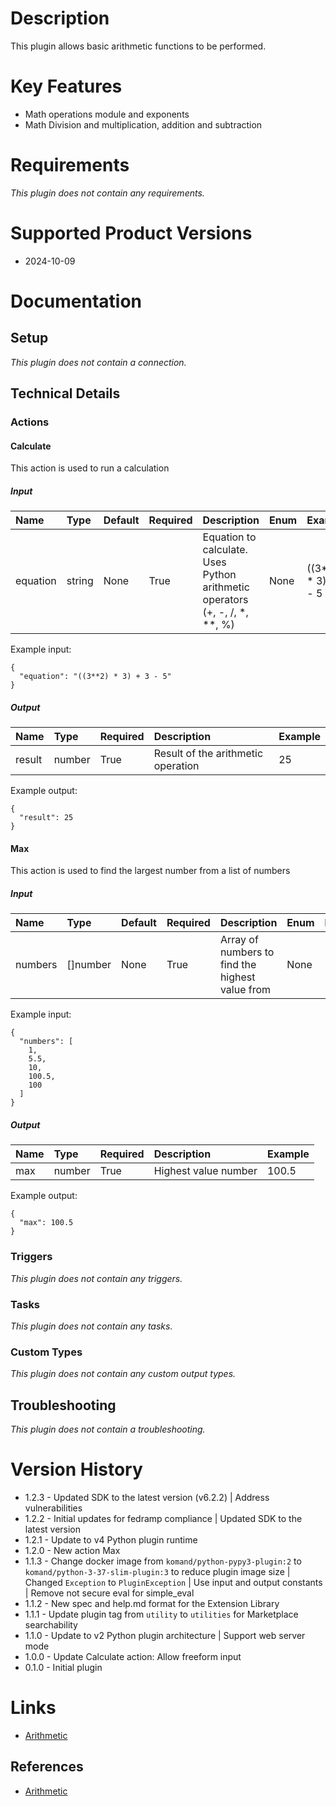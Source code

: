 # Description

This plugin allows basic arithmetic functions to be performed.

# Key Features

* Math operations module and exponents
* Math Division and multiplication, addition and subtraction

# Requirements
  
*This plugin does not contain any requirements.*

# Supported Product Versions

* 2024-10-09

# Documentation

## Setup
  
*This plugin does not contain a connection.*

## Technical Details

### Actions


#### Calculate

This action is used to run a calculation

##### Input

|Name|Type|Default|Required|Description|Enum|Example|Placeholder|Tooltip|
| :--- | :--- | :--- | :--- | :--- | :--- | :--- | :--- | :--- |
|equation|string|None|True|Equation to calculate. Uses Python arithmetic operators (+, -, /, *, **, %)|None|((3**2) * 3) + 3 - 5|None|None|
  
Example input:

```
{
  "equation": "((3**2) * 3) + 3 - 5"
}
```

##### Output

|Name|Type|Required|Description|Example|
| :--- | :--- | :--- | :--- | :--- |
|result|number|True|Result of the arithmetic operation|25|
  
Example output:

```
{
  "result": 25
}
```

#### Max

This action is used to find the largest number from a list of numbers

##### Input

|Name|Type|Default|Required|Description|Enum|Example|Placeholder|Tooltip|
| :--- | :--- | :--- | :--- | :--- | :--- | :--- | :--- | :--- |
|numbers|[]number|None|True|Array of numbers to find the highest value from|None|[1, 5.5, 10, 100.5, 100]|None|None|
  
Example input:

```
{
  "numbers": [
    1,
    5.5,
    10,
    100.5,
    100
  ]
}
```

##### Output

|Name|Type|Required|Description|Example|
| :--- | :--- | :--- | :--- | :--- |
|max|number|True|Highest value number|100.5|
  
Example output:

```
{
  "max": 100.5
}
```
### Triggers
  
*This plugin does not contain any triggers.*
### Tasks
  
*This plugin does not contain any tasks.*

### Custom Types
  
*This plugin does not contain any custom output types.*

## Troubleshooting
  
*This plugin does not contain a troubleshooting.*

# Version History

* 1.2.3 - Updated SDK to the latest version (v6.2.2) | Address vulnerabilities
* 1.2.2 - Initial updates for fedramp compliance | Updated SDK to the latest version
* 1.2.1 - Update to v4 Python plugin runtime
* 1.2.0 - New action Max
* 1.1.3 - Change docker image from `komand/python-pypy3-plugin:2` to `komand/python-3-37-slim-plugin:3` to reduce plugin image size | Changed `Exception` to `PluginException` | Use input and output constants | Remove not secure eval for simple_eval
* 1.1.2 - New spec and help.md format for the Extension Library
* 1.1.1 - Update plugin tag from `utility` to `utilities` for Marketplace searchability
* 1.1.0 - Update to v2 Python plugin architecture | Support web server mode
* 1.0.0 - Update Calculate action: Allow freeform input
* 0.1.0 - Initial plugin

# Links

* [Arithmetic](https://en.wikipedia.org/wiki/Arithmetic)

## References

* [Arithmetic](https://en.wikipedia.org/wiki/Arithmetic)